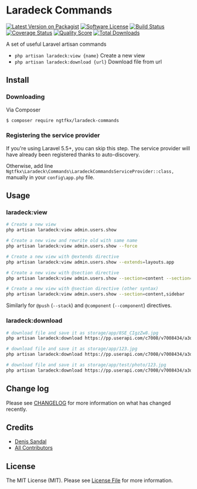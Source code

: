 # Laradeck Commands

[![Latest Version on Packagist][ico-version]][link-packagist]
[![Software License][ico-license]](LICENSE.md)
[![Build Status][ico-build]][link-build]
[![Coverage Status][ico-scrutinizer]][link-scrutinizer]
[![Quality Score][ico-code-quality]][link-code-quality]
[![Total Downloads][ico-downloads]][link-downloads]

A set of useful Laravel artisan commands

- `php artisan laradeck:view {name}` Create a new view
- `php artisan laradeck:download {url}` Download file from url

## Install

### Downloading
Via Composer

``` bash
$ composer require ngtfkx/laradeck-commands
```

### Registering the service provider
If you're using Laravel 5.5+, you can skip this step. The service provider will have already been registered
thanks to auto-discovery. 

Otherwise, add line `Ngtfkx\Laradeck\Commands\LaradeckCommandsServiceProvider::class,` manually in your `config\app.php` file.

## Usage

### laradeck:view

``` bash
# Create a new view
php artisan laradeck:view admin.users.show
```

``` bash
# Create a new view and rewrite old with same name
php artisan laradeck:view admin.users.show --force
```

``` bash
# Create a new view with @extends directive
php artisan laradeck:view admin.users.show --extends=layouts.app
```

``` bash
# Create a new view with @section directive
php artisan laradeck:view admin.users.show --section=content --section=sidebar
```

``` bash
# Create a new view with @section directive (other syntax)
php artisan laradeck:view admin.users.show --section=content,sidebar
```

Similarly for `@push` (`--stack`) and `@component` (`--component`) directives.

### laradeck:download

``` bash
# download file and save it as storage/app/8SE_CIgzZw8.jpg
php artisan laradeck:download https://pp.userapi.com/c7008/v7008434/a3dc5/8SE_CIgzZw8.jpg
```

``` bash
# download file and save it as storage/app/123.jpg
php artisan laradeck:download https://pp.userapi.com/c7008/v7008434/a3dc5/8SE_CIgzZw8.jpg --name=123.jpg
```

``` bash
# download file and save it as storage/app/test/photo/123.jpg
php artisan laradeck:download https://pp.userapi.com/c7008/v7008434/a3dc5/8SE_CIgzZw8.jpg --name=123.jpg --path=test/photo
```

## Change log

Please see [CHANGELOG](CHANGELOG.md) for more information on what has changed recently.

## Credits

- [Denis Sandal][link-author]
- [All Contributors][link-contributors]

## License

The MIT License (MIT). Please see [License File](LICENSE.md) for more information.

[ico-version]: https://img.shields.io/packagist/v/ngtfkx/laradeck-commands.svg?style=flat-square
[ico-license]: https://img.shields.io/badge/license-MIT-brightgreen.svg?style=flat-square
[ico-build]: https://scrutinizer-ci.com/g/ngtfkx/laradeck-commands/badges/build.png?b=master
[ico-scrutinizer]: https://img.shields.io/scrutinizer/coverage/g/ngtfkx/laradeck-commands.svg?style=flat-square
[ico-code-quality]: https://img.shields.io/scrutinizer/g/ngtfkx/laradeck-commands.svg?style=flat-square
[ico-downloads]: https://img.shields.io/packagist/dt/ngtfkx/laradeck-commands.svg?style=flat-square

[link-packagist]: https://packagist.org/packages/ngtfkx/laradeck-commands
[link-build]: https://scrutinizer-ci.com/g/ngtfkx/laradeck-commands
[link-scrutinizer]: https://scrutinizer-ci.com/g/ngtfkx/laradeck-commands/code-structure
[link-code-quality]: https://scrutinizer-ci.com/g/ngtfkx/laradeck-commands
[link-downloads]: https://packagist.org/packages/ngtfkx/laradeck-commands
[link-author]: https://github.com/:author_username
[link-contributors]: ../../contributors
